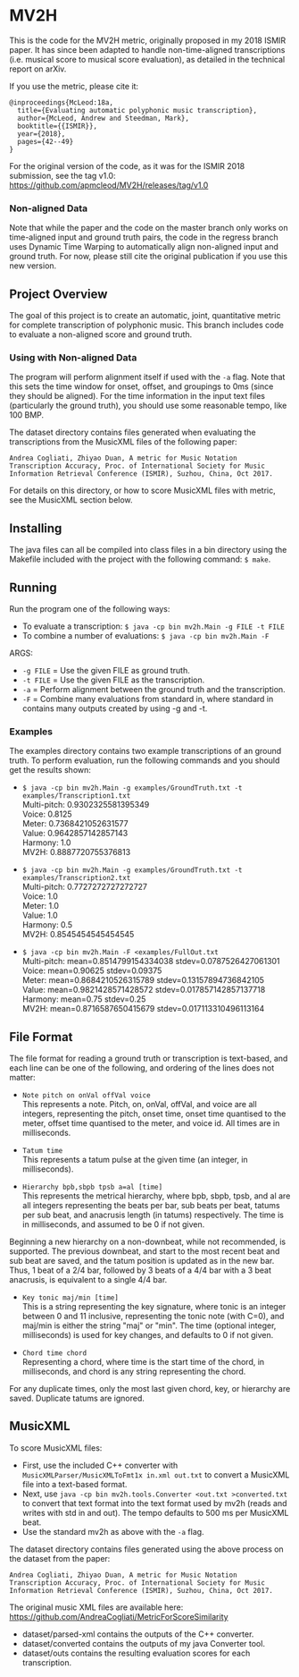 # MV2H

This is the code for the MV2H metric, originally proposed in my 2018 ISMIR paper. It has since been adapted to handle non-time-aligned transcriptions (i.e. musical score to musical score evaluation), as detailed in the technical report on arXiv.

If you use the metric, please cite it:

```
@inproceedings{McLeod:18a,
  title={Evaluating automatic polyphonic music transcription},
  author={McLeod, Andrew and Steedman, Mark},
  booktitle={{ISMIR}},
  year={2018},
  pages={42--49}
}
```

For the original version of the code, as it was for the ISMIR 2018 submission, see the tag v1.0: https://github.com/apmcleod/MV2H/releases/tag/v1.0

### Non-aligned Data
Note that while the paper and the code on the master branch only works on time-aligned input and ground truth pairs, the code in the regress branch uses Dynamic Time Warping to automatically align non-aligned input and ground truth. For now, please still cite the original publication if you use this new version.

## Project Overview
The goal of this project is to create an automatic, joint, quantitative metric for complete transcription of polyphonic music. This branch includes code to evaluate a non-aligned score and ground truth.

### Using with Non-aligned Data
The program will perform alignment itself if used with the `-a` flag. Note that this sets the time window for onset, offset, and groupings to 0ms (since they should be aligned). For the time information in the input text files (particularly the ground truth), you should use some reasonable tempo, like 100 BMP.

The dataset directory contains files generated when evaluating the transcriptions from the MusicXML files of the following paper:

```
Andrea Cogliati, Zhiyao Duan, A metric for Music Notation Transcription Accuracy, Proc. of International Society for Music Information Retrieval Conference (ISMIR), Suzhou, China, Oct 2017.
```

For details on this directory, or how to score MusicXML files with metric, see the MusicXML section below.

## Installing
The java files can all be compiled into class files in a bin directory using the Makefile
included with the project with the following command: `$ make`.

## Running
Run the program one of the following ways:
* To evaluate a transcription: `$ java -cp bin mv2h.Main -g FILE -t FILE`
* To combine a number of evaluations: `$ java -cp bin mv2h.Main -F`

ARGS:
 * `-g FILE` = Use the given FILE as ground truth.
 * `-t FILE` = Use the given FILE as the transcription.
 * `-a` = Perform alignment between the ground truth and the transcription.
 * `-F` = Combine many evaluations from standard in, where standard in contains many outputs created by using -g and -t.

### Examples
The examples directory contains two example transcriptions of an ground truth. To perform evaluation, run the following commands and you should get the results shown:

 * `$ java -cp bin mv2h.Main -g examples/GroundTruth.txt -t examples/Transcription1.txt`  
Multi-pitch: 0.9302325581395349  
Voice: 0.8125  
Meter: 0.7368421052631577  
Value: 0.9642857142857143  
Harmony: 1.0  
MV2H: 0.8887720755376813  
 
 * `$ java -cp bin mv2h.Main -g examples/GroundTruth.txt -t examples/Transcription2.txt`  
Multi-pitch: 0.7727272727272727  
Voice: 1.0  
Meter: 1.0  
Value: 1.0  
Harmony: 0.5  
MV2H: 0.8545454545454545  
 
 * `$ java -cp bin mv2h.Main -F <examples/FullOut.txt`  
Multi-pitch: mean=0.8514799154334038 stdev=0.0787526427061301  
Voice: mean=0.90625 stdev=0.09375  
Meter: mean=0.8684210526315789 stdev=0.13157894736842105  
Value: mean=0.9821428571428572 stdev=0.017857142857137718  
Harmony: mean=0.75 stdev=0.25  
MV2H: mean=0.8716587650415679 stdev=0.017113310496113164  


## File Format
The file format for reading a ground truth or transcription is text-based, and each line can be one of the following, and ordering of the lines does not matter:

 * `Note pitch on onVal offVal voice`  
This represents a note. Pitch, on, onVal, offVal, and voice are all integers, representing the pitch, onset time, onset time quantised to the meter, offset time quantised to the meter, and voice id. All times are in milliseconds.
 
 * `Tatum time`  
This represents a tatum pulse at the given time (an integer, in milliseconds).
 
 
 * `Hierarchy bpb,sbpb tpsb a=al [time]`  
This represents the metrical hierarchy, where bpb, sbpb, tpsb, and al are all integers representing the beats per bar, sub beats per beat, tatums per sub beat, and anacrusis length (in tatums) respectively. The time is in milliseconds, and assumed to be 0 if not given.

Beginning a new hierarchy on a non-downbeat, while not recommended, is supported. The previous downbeat, and start to the most recent beat and sub beat are saved, and the tatum position is updated as in the new bar. Thus, 1 beat of a 2/4 bar, followed by 3 beats of a 4/4 bar with a 3 beat anacrusis, is equivalent to a single 4/4 bar.
 
 * `Key tonic maj/min [time]`  
This is a string representing the key signature, where tonic is an integer between 0 and 11 inclusive, representing the tonic note (with C=0), and maj/min is either the string "maj" or "min". The time (optional integer, milliseconds) is used for key changes, and defaults to 0 if not given.
 
 * `Chord time chord`  
Representing a chord, where time is the start time of the chord, in milliseconds, and chord is any string representing the chord.

For any duplicate times, only the most last given chord, key, or hierarchy are saved. Duplicate tatums are ignored.

## MusicXML
To score MusicXML files:
* First, use the included C++ converter with `MusicXMLParser/MusicXMLToFmt1x in.xml out.txt` to convert a MusicXML file into a text-based format.
* Next, use `java -cp bin mv2h.tools.Converter <out.txt >converted.txt` to convert that text format into the text format used by mv2h (reads and writes with std in and out). The tempo defaults to 500 ms per MusicXML beat.
* Use the standard mv2h as above with the `-a` flag.


The dataset directory contains files generated using the above process on the dataset from the paper:
```
Andrea Cogliati, Zhiyao Duan, A metric for Music Notation Transcription Accuracy, Proc. of International Society for Music Information Retrieval Conference (ISMIR), Suzhou, China, Oct 2017.
```
The original music XML files are available here: https://github.com/AndreaCogliati/MetricForScoreSimilarity
* dataset/parsed-xml contains the outputs of the C++ converter.
* dataset/converted contains the outputs of my java Converter tool.
* dataset/outs contains the resulting evaluation scores for each transcription.
